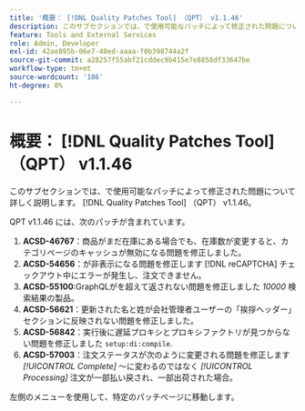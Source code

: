 ```yaml
---
title: '概要： [!DNL Quality Patches Tool] （QPT） v1.1.46'
description: このサブセクションでは、で使用可能なパッチによって修正された問題について詳しく説明します。 [!DNL Quality Patches Tool] （QPT） v1.1.46。
feature: Tools and External Services
role: Admin, Developer
exl-id: 42ae895b-06e7-40ed-aaaa-f0b398744a2f
source-git-commit: a28257f55abf21cddec9b415e7e8858df33647be
workflow-type: tm+mt
source-wordcount: '186'
ht-degree: 0%

---
```


# 概要： [!DNL Quality Patches Tool] （QPT） v1.1.46

このサブセクションでは、で使用可能なパッチによって修正された問題について詳しく説明します。 [!DNL Quality Patches Tool] （QPT） v1.1.46。

QPT v1.1.46 には、次のパッチが含まれています。

1. **ACSD-46767**：商品がまだ在庫にある場合でも、在庫数が変更すると、カテゴリページのキャッシュが無効になる問題を修正しました。
1. **ACSD-54656**：が非表示になる問題を修正します [!DNL reCAPTCHA] チェックアウト中にエラーが発生し、注文できません。
1. **ACSD-55100**:GraphQLがを超えて返されない問題を修正しました *10000* 検索結果の製品。
1. **ACSD-56621**：更新された名と姓が会社管理者ユーザーの「挨拶ヘッダー」セクションに反映されない問題を修正しました。
1. **ACSD-56842**：実行後に遅延プロキシとプロキシファクトリが見つからない問題を修正しました `setup:di:compile`.
1. **ACSD-57003**：注文ステータスが次のように変更される問題を修正します *[!UICONTROL Complete]* ～に変わるのではなく *[!UICONTROL Processing]* 注文が一部払い戻され、一部出荷された場合。

左側のメニューを使用して、特定のパッチページに移動します。
